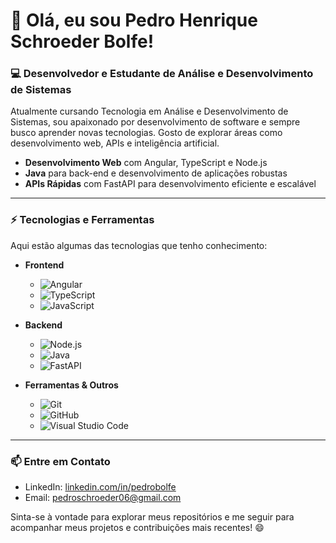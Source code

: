 # 👋 Olá, eu sou Pedro Henrique Schroeder Bolfe!

### 💻 Desenvolvedor e Estudante de Análise e Desenvolvimento de Sistemas

Atualmente cursando Tecnologia em Análise e Desenvolvimento de Sistemas, sou apaixonado por desenvolvimento de software e sempre busco aprender novas tecnologias. Gosto de explorar áreas como desenvolvimento web, APIs e inteligência artificial.

- **Desenvolvimento Web** com Angular, TypeScript e Node.js
- **Java** para back-end e desenvolvimento de aplicações robustas
- **APIs Rápidas** com FastAPI para desenvolvimento eficiente e escalável

---

### ⚡ Tecnologias e Ferramentas

Aqui estão algumas das tecnologias que tenho conhecimento:

- **Frontend**
  - ![Angular](https://img.shields.io/badge/Angular-DD0031?style=for-the-badge&logo=angular&logoColor=white) 
  - ![TypeScript](https://img.shields.io/badge/TypeScript-007ACC?style=for-the-badge&logo=typescript&logoColor=white) 
  - ![JavaScript](https://img.shields.io/badge/JavaScript-F7DF1E?style=for-the-badge&logo=javascript&logoColor=black)
  
- **Backend**
  - ![Node.js](https://img.shields.io/badge/Node.js-339933?style=for-the-badge&logo=nodedotjs&logoColor=white)
  - ![Java](https://img.shields.io/badge/Java-007396?style=for-the-badge&logo=java&logoColor=white)
  - ![FastAPI](https://img.shields.io/badge/FastAPI-009688?style=for-the-badge&logo=fastapi&logoColor=white)

- **Ferramentas & Outros**
  - ![Git](https://img.shields.io/badge/Git-F05032?style=for-the-badge&logo=git&logoColor=white)
  - ![GitHub](https://img.shields.io/badge/GitHub-181717?style=for-the-badge&logo=github&logoColor=white)
  - ![Visual Studio Code](https://img.shields.io/badge/VS%20Code-0078d7?style=for-the-badge&logo=visual-studio-code&logoColor=white)
  
---

### 📫 Entre em Contato
- LinkedIn: [linkedin.com/in/pedrobolfe](https://www.linkedin.com/in/pedro-henrique-schroeder-bolfe-2b80aa278/)
- Email: pedroschroeder06@gmail.com

Sinta-se à vontade para explorar meus repositórios e me seguir para acompanhar meus projetos e contribuições mais recentes! 😄
